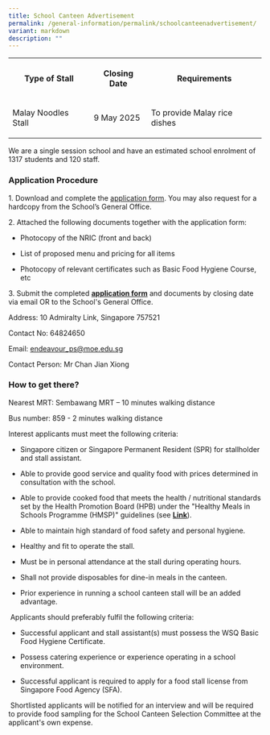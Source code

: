 ```yaml
---
title: School Canteen Advertisement
permalink: /general-information/permalink/schoolcanteenadvertisement/
variant: markdown
description: ""
---
```

<table style="minWidth: 75px">
<colgroup>
<col>
<col>
<col>
</colgroup>
<tbody>
<tr>
<th rowspan="1" colspan="1">
<p>Type of Stall</p>
</th>
<th rowspan="1" colspan="1">
<p>Closing Date</p>
</th>
<th rowspan="1" colspan="1">
<p>Requirements</p>
</th>
</tr>
<tr>
<td rowspan="1" colspan="1">
<p>Malay Noodles Stall</p>
</td>
<td rowspan="1" colspan="1">
<p>9 May 2025</p>
</td>
<td rowspan="1" colspan="1">
<p>To provide Malay rice dishes</p>
</td>
</tr>
</tbody>
</table>
<p>We are a single session school and have an estimated school enrolment
of 1317 students and 120 staff.</p>
<h3>Application Procedure</h3>
<p>1. Download and complete the <a href="https://drive.google.com/file/d/1GyOVFBmSm1IHnkzYjfzriaYBH1y2JJUO/view?usp=drive_link" rel="noopener nofollow" target="_blank">application form</a>.
You may also request for a hardcopy from the School’s General Office.</p>
<p>2. Attached the following documents together with the application form:</p>
<ul data-tight="true" class="tight">
<li>
<p>Photocopy of the NRIC (front and back)</p>
</li>
<li>
<p>List of proposed menu and pricing for all items</p>
</li>
<li>
<p>Photocopy of relevant certificates such as Basic Food Hygiene Course,
etc</p>
</li>
</ul>
<p></p>
<p>3. Submit the completed <strong><a href="https://drive.google.com/file/d/1tOjuOko2T08tQ47kwhOtnLpdxTVM2Nja/view?usp=sharing" rel="noopener noreferrer nofollow" target="_blank">application form</a></strong> and
documents by closing date via email OR to the School's General Office.</p>
<p>Address: 10 Admiralty Link, Singapore 757521</p>
<p>Contact No: 64824650</p>
<p>Email: <a href="mailto:endeavour_ps@moe.edu.sg" rel="noopener noreferrer nofollow" target="_blank">endeavour_ps@moe.edu.sg</a>
</p>
<p>Contact Person: Mr Chan Jian Xiong</p>
<h3>How to get there?</h3>
<p>Nearest MRT: Sembawang MRT – 10 minutes walking distance</p>
<p>Bus number: 859 - 2 minutes walking distance</p>
<p></p>
<p>Interest applicants must meet the following criteria:</p>
<ul data-tight="true" class="tight">
<li>
<p>Singapore citizen or Singapore Permanent Resident (SPR) for stallholder
and stall assistant.</p>
</li>
<li>
<p>Able to provide good service and quality food with prices determined in
consultation with the school.</p>
</li>
<li>
<p>Able to provide cooked food that meets the health / nutritional standards
set by the Health Promotion Board (HPB) under the "Healthy Meals in Schools
Programme (HMSP)" guidelines (see <strong><a href="https://www.hpb.gov.sg/schools/school-programmes/healthy-meals-in-schools-programme" rel="noopener noreferrer nofollow" target="_blank">Link</a></strong>).</p>
</li>
<li>
<p>Able to maintain high standard of food safety and personal hygiene.</p>
</li>
<li>
<p>Healthy and fit to operate the stall.</p>
</li>
<li>
<p>Must be in personal attendance at the stall during operating hours.</p>
</li>
<li>
<p>Shall not provide disposables for dine-in meals in the canteen.</p>
</li>
<li>
<p>Prior experience in running a school canteen stall will be an added advantage.</p>
</li>
</ul>
<p>&nbsp;Applicants should preferably fulfil the following criteria:</p>
<ul data-tight="true" class="tight">
<li>
<p>Successful applicant and stall assistant(s) must possess the WSQ Basic
Food Hygiene Certificate.</p>
</li>
<li>
<p>Possess catering experience or experience operating in a school environment.</p>
</li>
<li>
<p>Successful applicant is required to apply for a food stall license from
Singapore Food Agency (SFA).</p>
</li>
</ul>
<p>&nbsp;Shortlisted applicants will be notified for an interview and will
be required to provide food sampling for the School Canteen Selection Committee
at the applicant's own expense.</p>